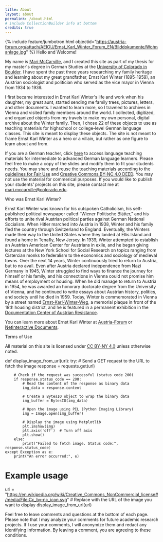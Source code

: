```yaml
---
title: About
layout: about
permalink: /about.html
# include CollectionBuilder info at bottom
credits: true
---
```

{% include feature/jumbotron.html objectid="https://austria-forum.org/attach/AEIOU/Ernst_Karl_Winter_Forum_EN/Bilddokumente/Wohnanlage.jpg" %}
Hello and Welcome!  

My name is [Mari McCarville](https://www.linkedin.com/in/marimccarville/), and I created this site as part of my thesis for my master's degree in German Studies at the [University of Colorado in Boulder](https://www.colorado.edu/gsll/). I have spent the past three years researching my family heritage and learning about my great grandfather, Ernst Karl Winter (1895-1959), an Austrian sociologist and politician who served as the vice mayor in Vienna from 1934 to 1936. 

I first became interested in Ernst Karl Winter's life and work when his daughter, my great aunt, started sending me family trees, pictures, letters, and other documents. I wanted to learn more, so I traveled to archives in Vienna and visited family members around the world. I collected, digitized, and organized objects from my travels to make my own personal, digital archive about the Winter family. Then, I chose 22 of these objects to use as teaching materials for highschool or college-level German language classes. This site is meant to display these objects. The site is not meant to frame Ernst Karl Winter as a hero or a villain, but rather as one figure to learn about and from. 

If you are a German teacher, click [here](https://drive.google.com/drive/folders/1kcDV2HTOv9J_epONyc2UIJPc6n5eMA38?usp=sharing) to access language teaching materials for intermediate to advanced German language learners. Please feel free to make a copy of the slides and modify them to fit your students needs. You may share and reuse the teaching materials according to the [guidelines for Fair Use](https://www.copyright.gov/title17/92chap1.html#107) and [Creative Commons BY-NC 4.0 DEED](https://creativecommons.org/licenses/by-nc/4.0/). You may not use the material for commerical purposes. If you would like to publish your students' projects on this site, please contact me at mari.mccarville@colorado.edu.

Who was Ernst Karl Winter? 

Ernst Karl Winter was known for his outspoken Catholicism, his self-published political newspaper called “Wiener Politische Blätter,” and his efforts to unite rival Austrian political parties against German National Socialism. When Hitler marched into Austria in 1938, Winter and his family fled the country through Switzerland to England. Eventually, the Winters made their way to the United States where they landed at Ellis Island and found a home in Tenafly, New Jersey. In 1939, Winter attempted to establish an Austrian American Center for Austrians in exile, and he began giving lectures at the New York School for Social Research on topics ranging from Cistercian monks to federalism to the economics and sociology of medieval towns. Over the next 14 years, Winter continuously tried to return to Austria, but to no avail. Even after Austria declared independence from Nazi Germany in 1945, Winter struggled to find ways to finance the journey for himself or his family, and his connections in Vienna could not promise him means of employment or housing. When he did manage to return to Austria in 1954, he was awarded an honorary doctorate degree from the University of Vienna, and he continued to write essays about Austrian history, politics, and society until he died in 1959. Today, Winter is commemorated in Vienna by a street named [Ernst-Karl-Winter-Weg](https://www.google.com/maps/place/Ernst-Karl-Winter-Weg,+1190+Wien,+Austria/data=!4m2!3m1!1s0x476d0890016e110f:0xa1f1c1c13d145d27?sa=X&ved=2ahUKEwiQ_teet-qDAxVxJzQIHeY1CX4Q8gF6BAgUEAA), a memorial plaque in front of the 18th housing district, and he is featured in a permanent exhibition in the [Documentation Center of Austrian Resistance](https://www.doew.at/english).

You can learn more about Ernst Karl Winter at [Austria-Forum](https://austria-forum.org/af/AEIOU/Ernst_Karl_Winter_Forum_EN) or [NetInteractive Documents](https://www.nid-library.com/Home/Collections?search=Ernst+Karl+Winter&_filter=0). 

Terms of Use 

All material on this site is licensed under [CC BY-NY 4.0](https://creativecommons.org/licenses/by-nc/4.0/) unless otherwise noted. 

def display_image_from_url(url):
    try:
        # Send a GET request to the URL to fetch the image
        response = requests.get(url)
        
        # Check if the request was successful (status code 200)
        if response.status_code == 200:
            # Read the content of the response as binary data
            img_data = response.content
            
            # Create a BytesIO object to wrap the binary data
            img_buffer = BytesIO(img_data)
            
            # Open the image using PIL (Python Imaging Library)
            img = Image.open(img_buffer)
            
            # Display the image using Matplotlib
            plt.imshow(img)
            plt.axis('off')  # Turn off axis
            plt.show()
        else:
            print("Failed to fetch image. Status code:", response.status_code)
    except Exception as e:
        print("An error occurred:", e)

# Example usage
url = "https://en.wikipedia.org/wiki/Creative_Commons_NonCommercial_license#/media/File:Cc_by-nc_icon.svg"  # Replace with the URL of the image you want to display
display_image_from_url(url)

Feel free to leave comments and questions at the bottom of each page. Please note that I may analyze your comments for future academic research projects. If I use your comments, I will anonymize them and redact any identifying information. By leaving a comment, you are agreeing to these conditions.   
